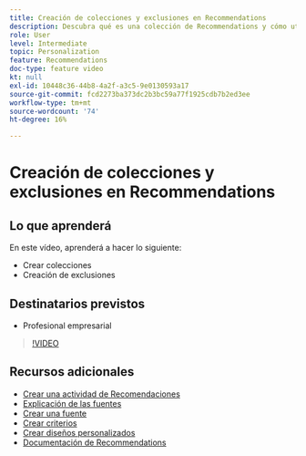```yaml
---
title: Creación de colecciones y exclusiones en Recommendations
description: Descubra qué es una colección de Recommendations y cómo utilizarla. Descubra qué es una exclusión de Recommendations y cómo utilizarla.
role: User
level: Intermediate
topic: Personalization
feature: Recommendations
doc-type: feature video
kt: null
exl-id: 10448c36-44b8-4a2f-a3c5-9e0130593a17
source-git-commit: fcd2273ba373dc2b3bc59a77f1925cdb7b2ed3ee
workflow-type: tm+mt
source-wordcount: '74'
ht-degree: 16%

---
```


# Creación de colecciones y exclusiones en Recommendations

## Lo que aprenderá

En este vídeo, aprenderá a hacer lo siguiente:

* Crear colecciones
* Creación de exclusiones

## Destinatarios previstos

* Profesional empresarial

>[!VIDEO](https://video.tv.adobe.com/v/27689?quality=12)

## Recursos adicionales

* [Crear una actividad de Recomendaciones](create-a-recommendations-activity.md)
* [Explicación de las fuentes](understanding-feeds.md)
* [Crear una fuente](create-a-feed.md)
* [Crear criterios](create-criteria.md)
* [Crear diseños personalizados](create-custom-designs.md)
* [Documentación de Recommendations](https://experienceleague.adobe.com/docs/target/using/recommendations/recommendations.html?lang=es)
